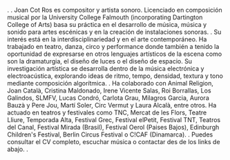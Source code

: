 .
.
Joan Cot Ros es compositor y artista sonoro. Licenciado en composición musical por la University College Falmouth (incorporating Dartington College of Arts) basa su práctica en el desarrollo de música, música y sonido para artes escénicas y en la creación de instalaciones sonoras. 
.
Su interés está en la interdisciplinariedad y en el arte contemporáneo. Ha trabajado en teatro, danza, circo y performance donde también a tenido la oportunidad de expresarse en otros lenguajes artísticos de la escena como son la dramaturgia, el diseño de luces o el diseño de espacio. Su investigación artística se desarrolla dentro de la música electrónica y electroacústica, explorando ideas de ritmo, tempo, densidad, textura y tono mediante composición algorítmica.
.
Ha colaborado con Animal Religion, Joan Català, Cristina Maldonado, Irene Vicente Salas, Roi Borrallas, Los Galindos, SLMFV, Lucas Condró, Carlota Grau, Milagros Garcia, Aurora Bauzà y Pere Jou, Martí Soler, Circ Vermut y Laura Alcalà, entre otros. Ha actuado en teatros y festivales como TNC, Mercat de les Flors, Teatre Lliure, Temporada Alta, Festival Grec, Festival elPetit, Festival TNT, Teatros del Canal, Festival Mirada (Brasil), Festival Oerol (Paises Bajos), Edinburgh Children's Festival, Berlin Circus Festival o C!CAF (Dinamarca).
.
Puedes consultar el CV completo, escuchar música o contactar des de los links de abajo.
.

